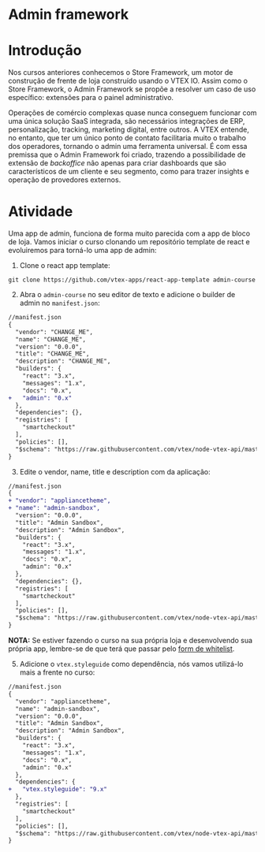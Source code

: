 # Admin framework

# Introdução

Nos cursos anteriores conhecemos o Store Framework, um motor de construção de frente de loja construído usando o VTEX IO. Assim como o Store Framework, o Admin Framework se propõe a resolver um caso de uso específico: extensões para o painel administrativo. 

Operações de comércio complexas quase nunca conseguem funcionar com uma única solução SaaS integrada, são necessários integrações de ERP, personalização, tracking, marketing digital, entre outros. A VTEX entende, no entanto, que ter um único ponto de contato facilitaria muito o trabalho dos operadores, tornando o admin uma ferramenta universal. É com essa premissa que o Admin Framework foi criado, trazendo a possibilidade de extensão de *backoffice* não apenas para criar dashboards que são característicos de um cliente e seu segmento, como para trazer insights e operação de provedores externos.

# Atividade

Uma app de admin, funciona de forma muito parecida com a app de bloco de loja. Vamos iniciar o curso clonando um repositório template de react e evoluiremos para torná-lo uma app de admin: 

1. Clone o react app template:

```
git clone https://github.com/vtex-apps/react-app-template admin-course
```

2. Abra o `admin-course` no seu editor de texto e adicione o builder de admin no `manifest.json`:

```diff
//manifest.json
{
  "vendor": "CHANGE_ME",
  "name": "CHANGE_ME",
  "version": "0.0.0",
  "title": "CHANGE_ME",
  "description": "CHANGE_ME",
  "builders": {
    "react": "3.x",
    "messages": "1.x",
    "docs": "0.x",
+   "admin": "0.x" 
  },
  "dependencies": {},
  "registries": [
    "smartcheckout"
  ],
  "policies": [],
  "$schema": "https://raw.githubusercontent.com/vtex/node-vtex-api/master/gen/manifest.schema"
}
```

3. Edite o vendor, name, title e description com da aplicação: 

```diff
//manifest.json
{
+ "vendor": "appliancetheme",
+ "name": "admin-sandbox",
  "version": "0.0.0",
  "title": "Admin Sandbox",
  "description": "Admin Sandbox",
  "builders": {
    "react": "3.x",
    "messages": "1.x",
    "docs": "0.x",
    "admin": "0.x" 
  },
  "dependencies": {},
  "registries": [
    "smartcheckout"
  ],
  "policies": [],
  "$schema": "https://raw.githubusercontent.com/vtex/node-vtex-api/master/gen/manifest.schema"
}
```
**NOTA:** Se estiver fazendo o curso na sua própria loja e desenvolvendo sua própria app, lembre-se de que terá que passar pelo [form de whitelist](https://forms.gle/ovi4h7mnwgUKS2hu5).

5. Adicione o `vtex.styleguide` como dependência, nós vamos utilizá-lo mais a frente no curso: 
```diff
//manifest.json
{
  "vendor": "appliancetheme",
  "name": "admin-sandbox",
  "version": "0.0.0",
  "title": "Admin Sandbox",
  "description": "Admin Sandbox",
  "builders": {
    "react": "3.x",
    "messages": "1.x",
    "docs": "0.x",
    "admin": "0.x" 
  },
  "dependencies": {
+   "vtex.styleguide": "9.x"
  },
  "registries": [
    "smartcheckout"
  ],
  "policies": [],
  "$schema": "https://raw.githubusercontent.com/vtex/node-vtex-api/master/gen/manifest.schema"
}
```
